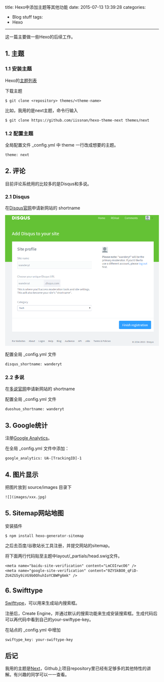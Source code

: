 title: Hexo中添加主题等其他功能
date: 2015-07-13 13:39:28
categories:
- Blog stuff
tags:
- Hexo
---
这一篇主要做一些Hexo的后续工作。

## 1. 主题

### 1.1 安装主题

Hexo的[主题列表](https://github.com/tommy351/hexo/wiki/Themes)

下载主题

    $ git clone <repository> themes/<theme-name>

比如，我用的是next主题，命令行输入

    $ git clone https://github.com/iissnan/hexo-theme-next themes/next

### 1.2 配置主题

全局配置文件 _config.yml 中 theme 一行改成想要的主题。

    theme: next

## 2. 评论

目前评论系统用的比较多的是Disqus和多说。

### 2.1 Disqus

在[Disqus官网](http://disqus.com/)申请新网站的 shortname

![Disqus](images/disqus-info.png)

配置全局 _config.yml 文件

    disqus_shortname: wanderyt

### 2.2 多说

在[多说官网](http://duoshuo.com/)申请新网站的 shortname

配置全局 _config.yml 文件

    duoshuo_shortname: wanderyt

## 3. Google统计

注册[Google Analytics](http://www.google.cn/intl/zh-CN_ALL/analytics/learn/index.html)。

在全局 _config.yml 文件中添加：

    google_analytics: UA-[TrackingID]-1

## 4. 图片显示

把图片放到 source/images 目录下

    ![](images/xxx.jpg)

## 5. Sitemap网站地图

安装插件

    $ npm install hexo-generator-sitemap

之后去百度/谷歌站长工具注册，并提交网站的sitemap。

将下面两行代码贴至主题中layout/_partials/head.swig文件。

    <meta name="baidu-site-verification" content="LmCOIrwcO6" />
    <meta name="google-site-verification" content="0ZYSkBO0_qFiD-ZU4ZG5y9iVG9b0OhuhIoYCBWPg6mk" />

## 6. Swifttype

[Swifttype](https://swiftype.com/home)，可以用来生成站内搜索框。

注册后，Create Engine，并通过默认的搜索功能来生成安装搜索框。生成代码后可以再代码中看到自己的your-swiftype-key。

在站点的 _config.yml 中增加

    swiftype_key: your-swiftype-key

## 后记

我用的主题是[Next](https://github.com/iissnan/hexo-theme-next)，Github上项目repository里已经有足够多的其他特性的讲解。有兴趣的同学可以一一查看。
